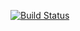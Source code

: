 [![Build Status](https://travis-ci.com/hellomoto27/travis.svg?branch=master)](https://travis-ci.com/hellomoto27/travis)
